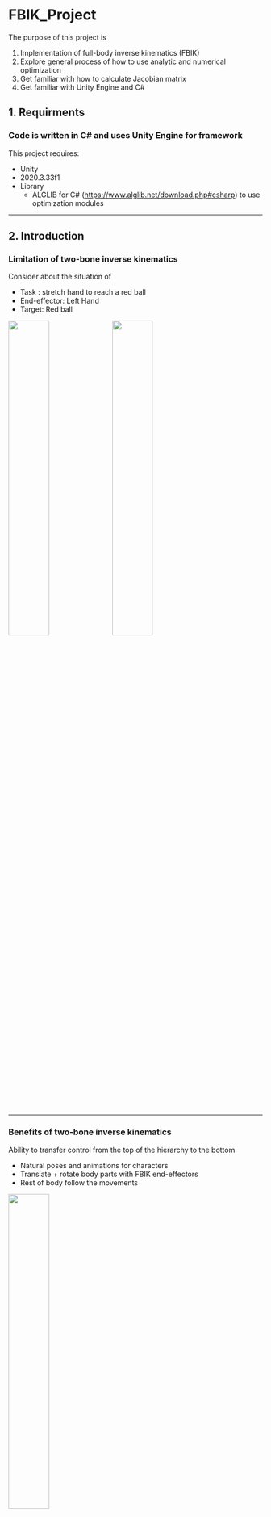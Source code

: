 # FBIK_Project
The purpose of this project is 
1. Implementation of full-body inverse kinematics (FBIK) 
2. Explore general process of how to use analytic and numerical optimization
3. Get familiar with how to calculate Jacobian matrix
4. Get familiar with Unity Engine and C#

## 1. Requirments
### Code is written in C# and uses Unity Engine for framework 
This project requires:
* Unity
 * 2020.3.33f1
* Library
  * ALGLIB for C# (https://www.alglib.net/download.php#csharp) to use optimization modules

----------

## 2. Introduction
### Limitation of two-bone inverse kinematics 
Consider about the situation of  <br/>
  * Task : stretch hand to reach a red ball <br/>
  * End-effector: Left Hand <br/>
  * Target: Red ball

<image src = "https://user-images.githubusercontent.com/45995611/176603221-77e0fe51-6171-49df-ad6a-a9bf966f9bbe.png" width="40%" height="40%"></left>
<image src = "https://user-images.githubusercontent.com/45995611/176603199-5685462d-2eeb-484d-b7a9-98870eb7e9a9.png" width="40%" height="40%"></right>

----------

### Benefits of two-bone inverse kinematics 
Ability to transfer control from the top of the hierarchy to the bottom
* Natural poses and animations for characters <br/>
* Translate + rotate body parts with FBIK end-effectors <br/>
* Rest of body follow the movements <br/>

<image src = https://user-images.githubusercontent.com/45995611/176604350-52c8e581-3d29-454f-9c8d-1db19fd43644.png width="40%" height="40%"></center>

## 3. Result
<image src = https://user-images.githubusercontent.com/45995611/176606587-4cdd6456-ab3d-438f-88e5-45977779d8c4.gif>


## 4. Presentation PowerPoint
Link: [Presentation PPT](https://docs.google.com/presentation/d/1_GTy7ezNXiKt1Yvr9kiC-tUadY6Fd-EU/edit?usp=sharing&ouid=109010532512400109012&rtpof=true&sd=true)

